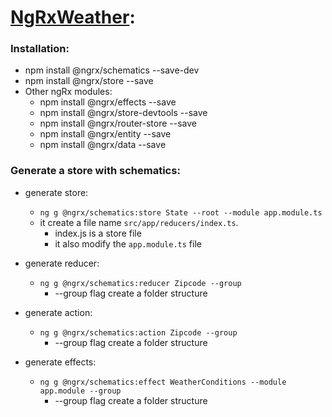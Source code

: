 # [NgRxWeather](https://ngrx.io/guide/store):

### Installation:
- npm install @ngrx/schematics --save-dev
- npm install @ngrx/store --save
- Other ngRx modules:
    - npm install @ngrx/effects --save
    - npm install @ngrx/store-devtools --save
    - npm install @ngrx/router-store --save
    - npm install @ngrx/entity --save
    - npm install @ngrx/data --save

### Generate a store with schematics:
- generate store:
    - ```ng g @ngrx/schematics:store State --root --module app.module.ts```
    - it create a file name ```src/app/reducers/index.ts```.
        - index.js is a store file
        - it also modify the ```app.module.ts``` file

- generate reducer: 
    - ```ng g @ngrx/schematics:reducer Zipcode --group```
        - --group flag create a folder structure

- generate action:
    - ```ng g @ngrx/schematics:action Zipcode --group```
        - --group flag create a folder structure


- generate effects:
    - ```ng g @ngrx/schematics:effect WeatherConditions --module app.module --group```
        - --group flag create a folder structure

